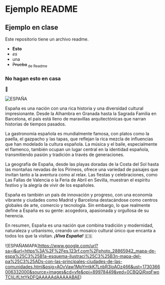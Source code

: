 # Ejemplo README 
## Ejemplo en clase

Este repositorio tiene un archivo readme.

- **Esto**
- *es*
- una
- ~~Prueba~~<sub> de Readme </sub>

### No hagan esto en casa 
:gorilla:

![ESPAÑA](https://upload.wikimedia.org/wikipedia/commons/8/89/Bandera_de_Espa%C3%B1a.svg)

España es una nación con una rica historia y una diversidad cultural impresionante. Desde la Alhambra en Granada hasta la Sagrada Familia en Barcelona, el país está lleno de maravillas arquitectónicas que narran historias de tiempos pasados.

La gastronomía española es mundialmente famosa, con platos como la paella, el gazpacho y las tapas, que reflejan la rica mezcla de influencias que han modelado la cultura española. La música y el baile, especialmente el flamenco, también ocupan un lugar central en la identidad española, transmitiendo pasión y tradición a través de generaciones.

La geografía de España, desde las playas doradas de la Costa del Sol hasta las montañas nevadas de los Pirineos, ofrece una variedad de paisajes que invitan tanto a la aventura como al relax. Las fiestas y celebraciones, como Las Fallas de Valencia o la Feria de Abril en Sevilla, muestran el espíritu festivo y la alegría de vivir de los españoles.

España es también un país de innovación y progreso, con una economía vibrante y ciudades como Madrid y Barcelona destacándose como centros globales de arte, comercio y tecnología. Sin embargo, lo que realmente define a España es su gente: acogedora, apasionada y orgullosa de su herencia.

En resumen, España es una nación que combina tradición y modernidad, naturaleza y urbanismo, creando un mosaico cultural único que encanta a todos los que la visitan. ***¡Viva España!*** :es:

![ESPAÑAMAPA]https://www.google.com/url?sa=i&url=https%3A%2F%2Fes.123rf.com%2Fphoto_28865942_mapa-de-espa%25C3%25B1a-esquema-ilustraci%25C3%25B3n-mapa-del-pa%25C3%25ADs-con-las-principales-ciudades-de-las-comunidades.html&psig=AOvVaw1MpYmtkK7LnbR3loAOz466&ust=1730366006332000&source=images&cd=vfe&opi=89978449&ved=0CBQQjRxqFwoTCIjLifLhtYkDFQAAAAAdAAAAABAE)